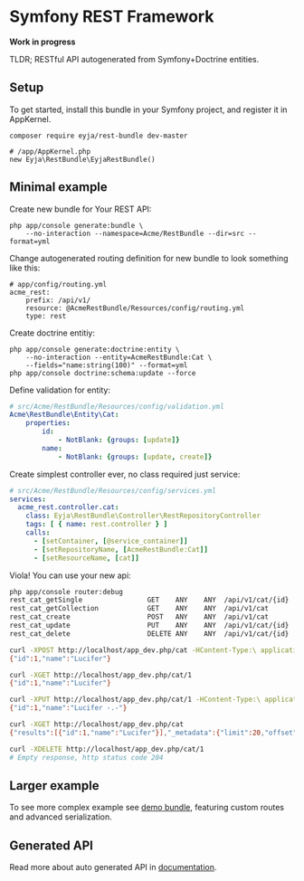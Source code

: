 # Symfony REST Framework

**Work in progress**

TLDR; RESTful API autogenerated from Symfony+Doctrine entities.

## Setup

To get started, install this bundle in your Symfony project, and register it in AppKernel.

    composer require eyja/rest-bundle dev-master

    # /app/AppKernel.php
    new Eyja\RestBundle\EyjaRestBundle()

## Minimal example

Create new bundle for Your REST API:

    php app/console generate:bundle \
        --no-interaction --namespace=Acme/RestBundle --dir=src --format=yml

Change autogenerated routing definition for new bundle to look something like this:
  
```
# app/config/routing.yml
acme_rest:
    prefix: /api/v1/
    resource: @AcmeRestBundle/Resources/config/routing.yml
    type: rest
```

Create doctrine entitiy:

```
php app/console generate:doctrine:entity \
    --no-interaction --entity=AcmeRestBundle:Cat \
    --fields="name:string(100)" --format=yml
php app/console doctrine:schema:update --force
```

Define validation for entity:

```yml
# src/Acme/RestBundle/Resources/config/validation.yml
Acme\RestBundle\Entity\Cat:
    properties:
        id:
            - NotBlank: {groups: [update]}
        name:
            - NotBlank: {groups: [update, create]}
```

Create simplest controller ever, no class required just service:

```yml
# src/Acme/RestBundle/Resources/config/services.yml
services:
  acme_rest.controller.cat:
    class: Eyja\RestBundle\Controller\RestRepositoryController
    tags: [ { name: rest.controller } ]
    calls:
      - [setContainer, [@service_container]]
      - [setRepositoryName, [AcmeRestBundle:Cat]]
      - [setResourceName, [cat]]
```

Viola! You can use your new api:

```bash
php app/console router:debug
rest_cat_getSingle                GET    ANY    ANY  /api/v1/cat/{id}
rest_cat_getCollection            GET    ANY    ANY  /api/v1/cat
rest_cat_create                   POST   ANY    ANY  /api/v1/cat
rest_cat_update                   PUT    ANY    ANY  /api/v1/cat/{id}
rest_cat_delete                   DELETE ANY    ANY  /api/v1/cat/{id}

curl -XPOST http://localhost/app_dev.php/cat -HContent-Type:\ application/json -d'{"name":"Lucifer"}'
{"id":1,"name":"Lucifer"}

curl -XGET http://localhost/app_dev.php/cat/1
{"id":1,"name":"Lucifer"}

curl -XPUT http://localhost/app_dev.php/cat/1 -HContent-Type:\ application/json -d'{"name":"Lucifer -.-"}'
{"id":1,"name":"Lucifer -.-"}

curl -XGET http://localhost/app_dev.php/cat
{"results":[{"id":1,"name":"Lucifer"}],"_metadata":{"limit":20,"offset":0,"total":1}}

curl -XDELETE http://localhost/app_dev.php/cat/1
# Empty response, http status code 204
```

## Larger example

To see more complex example see [demo bundle](https://github.com/Eyjafjallajokull/symfony-rest-demo-bundle), 
featuring custom routes and advanced serialization.

## Generated API

Read more about auto generated API in [documentation](https://github.com/Eyjafjallajokull/symfony-rest-bundle/wiki/Generated-API).
